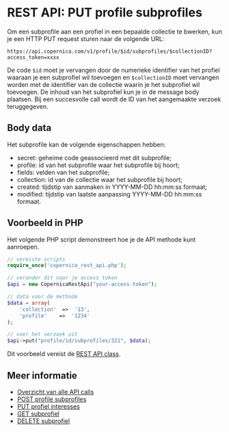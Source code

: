 # REST API: PUT profile subprofiles

Om een subprofile aan een profiel in een bepaalde collectie te bwerken,
kun je een HTTP PUT request sturen naar de volgende URL:

`https://api.copernica.com/v1/profile/$id/subprofiles/$collectionID?access_token=xxxx`

De code `$id` moet je vervangen door de numerieke identifier van het profiel 
waaraan je een subprofiel wil toevoegen en `$collectionID` moet vervangen worden
met de identifier van de collectie waarin je het subprofiel wil toevoegen.
De inhoud van het subprofiel kun je in de message body plaatsen. Bij een 
succesvolle call wordt de ID van het aangemaakte verzoek teruggegeven.

## Body data

Het subprofile kan de volgende eigenschappen hebben:

- secret:           geheime code geassocieerd met dit subprofile;
- profile:          id van het subprofile waar het subprofile bij hoort;
- fields:           velden van het subprofile;
- collection:       id van de collectie waar het subprofile bij hoort;
- created:          tijdstip van aanmaken in YYYY-MM-DD hh:mm:ss formaat;
- modified:         tijdstip van laatste aanpassing YYYY-MM-DD hh:mm:ss formaat.

## Voorbeeld in PHP

Het volgende PHP script demonstreert hoe je de API methode kunt aanroepen.

```php
// vereiste scripts
require_once('copernica_rest_api.php');

// verander dit naar je access token
$api = new CopernicaRestApi("your-access-token");

// data voor de methode
$data = array(
    'collection'  =>  '13',
    'profile'    =>  '1234'
);

// voer het verzoek uit
$api->put("profile/id/subprofiles/321", $data);
```

Dit voorbeeld vereist de [REST API class](rest-php).

## Meer informatie

* [Overzicht van alle API calls](rest-api)
* [POST profile subprofiles](rest-post-profile-subprofiles)
* [PUT profiel interesses](rest-put-profile-interests)
* [GET subprofiel](rest-get-subprofile)
* [DELETE subprofiel](rest-delete-subprofile)